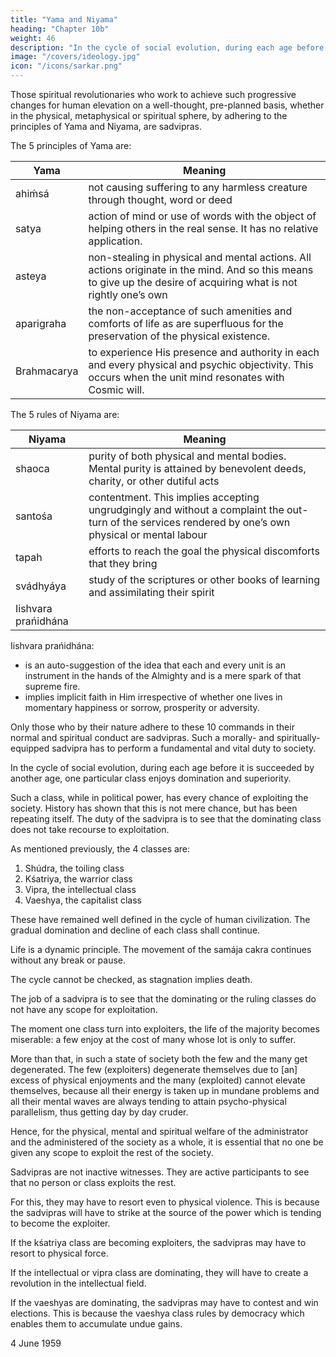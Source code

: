 ```yaml
---
title: "Yama and Niyama"
heading: "Chapter 10b"
weight: 46
description: "In the cycle of social evolution, during each age before it is succeeded by another age, one particular class enjoys domination and superiority"
image: "/covers/ideology.jpg"
icon: "/icons/sarkar.png"
---
```



Those spiritual revolutionaries who work to achieve such progressive changes for human elevation on a well-thought, pre-planned basis, whether in the physical, metaphysical or spiritual sphere, by adhering to the principles of Yama and Niyama, are sadvipras.

The 5 principles of Yama are:

Yama | Meaning
--- | ---
ahiḿsá | not causing suffering to any harmless creature through thought, word or deed
satya | action of mind or use of words with the object of helping others in the real sense. It has no relative application.
asteya | non-stealing in physical and mental actions. All actions originate in the mind. And so this means to give up the desire of acquiring what is not rightly one’s own
aparigraha | the non-acceptance of such amenities and comforts of life as are superfluous for the preservation of the physical existence. 
Brahmacarya | to experience His presence and authority in each and every physical and psychic objectivity. This occurs when the unit mind resonates with Cosmic will.



The 5 rules of Niyama are:

Niyama | Meaning
--- | ---
shaoca | purity of both physical and mental bodies. Mental purity is attained by benevolent deeds, charity, or other dutiful acts
santośa | contentment. This implies accepting ungrudgingly and without a complaint the out-turn of the services rendered by one’s own physical or mental labour
tapah | efforts to reach the goal the physical discomforts that they bring
svádhyáya | study of the scriptures or other books of learning and assimilating their spirit
Iishvara prańidhána | 



<!-- The whole universe is guided by the Supreme Entity. Nothing that one does or can do is without His specific command. -->

Iishvara prańidhána:
- is an auto-suggestion of the idea that each and every unit is an instrument in the hands of the Almighty and is a mere spark of that supreme fire. 
- implies implicit faith in Him irrespective of whether one lives in momentary happiness or sorrow, prosperity or adversity.


Only those who by their nature adhere to these 10 commands in their normal and spiritual conduct are sadvipras. Such a morally- and spiritually-equipped sadvipra has to perform a fundamental and vital duty to society.


In the cycle of social evolution, during each age before it is succeeded by another age, one particular class enjoys domination and superiority. 

Such a class, while in political power, has every chance of exploiting the society. History has shown that this is not mere chance, but has been repeating itself. The duty of the sadvipra is to see that the dominating class does not take recourse to exploitation. 

As mentioned previously, the 4 classes are:
1. Shúdra, the toiling class
2. Kśatriya, the warrior class
3. Vipra, the intellectual class
4. Vaeshya, the capitalist class

These have remained well defined in the cycle of human civilization. The gradual domination and decline of each class shall continue<!--  to occur in this cycle -->.

Life is a dynamic principle. The movement of the samája cakra continues without any break or pause.

The cycle cannot be checked, as stagnation implies death. 

The job of a sadvipra is to see that the dominating or the ruling classes do not have any scope for exploitation. 

The moment one class turn into exploiters, the life of the majority becomes miserable: a few enjoy at the cost of many whose lot is only to suffer. 

More than that, in such a state of society both the few and the many get degenerated. The few (exploiters) degenerate themselves due to [an] excess of physical enjoyments and the many (exploited) cannot elevate themselves, because all their energy is taken up in mundane problems and all their mental waves are always tending to attain psycho-physical parallelism, thus getting day by day cruder. 

Hence, for the physical, mental and spiritual welfare of the administrator and the administered of the society as a whole, it is essential that no one be given any scope to exploit the rest of the society.

Sadvipras are not inactive witnesses. They are active participants to see that no person or class exploits the rest. 

For this, they may have to resort even to physical violence. This is because the sadvipras will have to strike at the source of the power which is tending to become the exploiter.

If the kśatriya class are becoming exploiters, the sadvipras may have to resort to physical force. 

If the intellectual or vipra class are dominating, they will have to create a revolution in the intellectual field. 

If the vaeshyas are dominating, the sadvipras may have to contest and win elections. This is because the vaeshya class rules by democracy which enables them to accumulate undue gains.


4 June 1959

<!-- 
## Footnotes

[^1]: A period of chaos and catastrophe ends when kśatriya leadership re-emerges, signifying the start of the next Kśatriya Age. For a more detailed discussion of this process, see “The Shúdra Revolution and the Sadvipra Society” in Human Society Part 2 by the author. –Eds.

[^2]: See also the definitions of parikránti in the author’s Problems of the Day, section 34, and Ánanda Sútram, Chapter 5, Sútra 7. Eds.
 -->